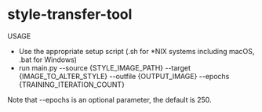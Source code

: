 # style-transfer-tool

USAGE

- Use the appropriate setup script (.sh for \*NIX systems including macOS, .bat for Windows)
- run main.py --source {STYLE_IMAGE_PATH} --target {IMAGE_TO_ALTER_STYLE} --outfile {OUTPUT_IMAGE} --epochs {TRAINING_ITERATION_COUNT}

Note that --epochs is an optional parameter, the default is 250.
